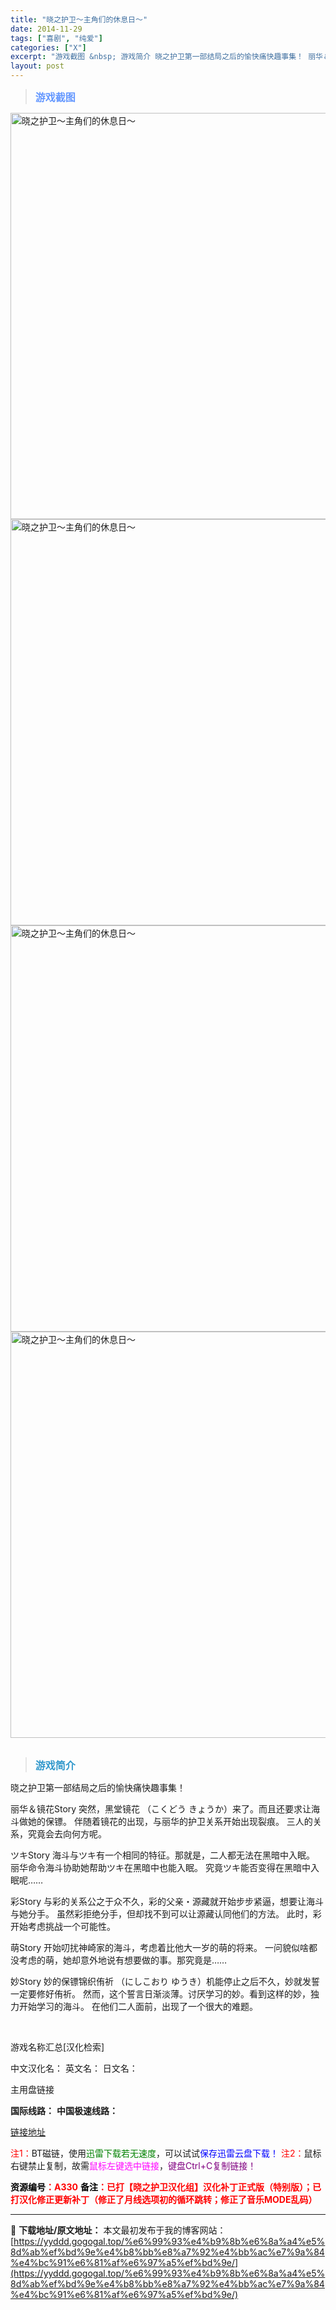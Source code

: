 ```yaml
---
title: "晓之护卫～主角们的休息日～"
date: 2014-11-29
tags: ["喜剧", "纯爱"]
categories: ["X"]
excerpt: "游戏截图 &nbsp; 游戏简介 晓之护卫第一部结局之后的愉快痛快趣事集！ 丽华＆镜花Story 突然，黑堂镜花 （こくどう きょうか）来了。而且还要求让海斗做她的保镖。 伴随着镜花的出现，与丽华的护卫关系开始出现裂痕。 三人的关系，究竟会去向何方呢。 ツキStory 海斗与ツキ有一个相同的特征。那&hellip;"
layout: post
---
```


<div>
<blockquote><b><span style="font-size: 12pt; color: #6699ff;">游戏截图</span></b></blockquote>
<div><img title="点击放大" src="https://yyddd.gogogal.top/wp-content/uploads/2025/04/20250430_681200623a748.webp" alt="晓之护卫～主角们的休息日～" width="650" /></div>
<div><img title="点击放大" src="https://yyddd.gogogal.top/wp-content/uploads/2025/04/20250430_681200637cae7.webp" alt="晓之护卫～主角们的休息日～" width="650" /></div>
<div><img title="点击放大" src="https://yyddd.gogogal.top/wp-content/uploads/2025/04/20250430_6812006583628.webp" alt="晓之护卫～主角们的休息日～" width="650" /></div>
<div><img title="点击放大" src="https://yyddd.gogogal.top/wp-content/uploads/2025/04/20250430_68120066b91cf.webp" alt="晓之护卫～主角们的休息日～" width="650" /></div>
&nbsp;
<blockquote><b><span style="font-size: 12pt; color: #3399cc;">游戏简介</span></b></blockquote>
<div>晓之护卫第一部结局之后的愉快痛快趣事集！

丽华＆镜花Story
突然，黑堂镜花 （こくどう きょうか）来了。而且还要求让海斗做她的保镖。
伴随着镜花的出现，与丽华的护卫关系开始出现裂痕。
三人的关系，究竟会去向何方呢。

ツキStory
海斗与ツキ有一个相同的特征。那就是，二人都无法在黑暗中入眠。
丽华命令海斗协助她帮助ツキ在黑暗中也能入眠。
究竟ツキ能否变得在黑暗中入眠呢……

彩Story
与彩的关系公之于众不久，彩的父亲・源藏就开始步步紧逼，想要让海斗与她分手。
虽然彩拒绝分手，但却找不到可以让源藏认同他们的方法。
此时，彩开始考虑挑战一个可能性。

萌Story
开始叨扰神崎家的海斗，考虑着比他大一岁的萌的将来。
一问貌似啥都没考虑的萌，她却意外地说有想要做的事。那究竟是……

妙Story
妙的保镖锦织侑祈 （にしこおり ゆうき）机能停止之后不久，妙就发誓一定要修好侑祈。
然而，这个誓言日渐淡薄。讨厌学习的妙。看到这样的妙，独力开始学习的海斗。
在他们二人面前，出现了一个很大的难题。</div>
&nbsp;

游戏名称汇总[汉化检索]

中文汉化名：
英文名：
日文名：
</div>
<div class="panel panel-primary">
<div class="panel-heading">主用盘链接</div>
<div class="panel-body">

<b>国际线路：</b>
<b>中国极速线路：</b>

<!--wechatfans start-->

<a href="https://pan.xunlei.com/s/VOSXQOGeswrbqhxlth6XKjISA1?pwd=msip#">链接地址</a>

<!--wechatfans end-->
<span style="color: #ff0000;">注1：</span>BT磁链，使用<span style="color: #008000;">迅雷下载若无速度</span>，可以试试<span style="color: #0000ff;">保存迅雷云盘下载！</span>
<span style="color: #ff0000;">注2：</span>鼠标右键禁止复制，故需<span style="color: #ff00ff;">鼠标左键选中链接</span>，<span style="color: #800080;">键盘Ctrl+C复制链接！</span>

</div>
<div class="panel-footer"><span style="color: #ff0000;"><b><span style="color: #000000;">资源编号</span>：A330</b></span>
<span style="color: #ff0000;"><b><span style="color: #000000;">备注</span>：已打【晓之护卫汉化组】汉化补丁正式版（特别版）；已打汉化修正更新补丁（修正了月线选项初的循环跳转；修正了音乐MODE乱码）</b></span></div>
</div>

---
📖 **下载地址/原文地址：** 本文最初发布于我的博客网站：[https://yyddd.gogogal.top/%e6%99%93%e4%b9%8b%e6%8a%a4%e5%8d%ab%ef%bd%9e%e4%b8%bb%e8%a7%92%e4%bb%ac%e7%9a%84%e4%bc%91%e6%81%af%e6%97%a5%ef%bd%9e/](https://yyddd.gogogal.top/%e6%99%93%e4%b9%8b%e6%8a%a4%e5%8d%ab%ef%bd%9e%e4%b8%bb%e8%a7%92%e4%bb%ac%e7%9a%84%e4%bc%91%e6%81%af%e6%97%a5%ef%bd%9e/)
